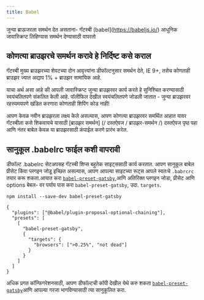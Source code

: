 ```yaml
---
title: Babel
---
```



जुन्या ब्राऊजरला समर्थन देत असताना- गॅटस्बी (babel](https://babeljs.io/) आधुनिक जावास्क्रिप्ट लिहिण्यास समर्थन देण्यासाठी वापरतो 

## कोणत्या ब्राउझरचे समर्थन करावे हे निर्दिष्ट कसे कराल 

गॅटस्बी मुख्य ब्राउझरच्या शेवटच्या दोन आवृत्त्यांना डीफॉल्टनुसार समर्थन देते, IE 9+, तसेच कोणताही ब्राउझर ज्यात अद्याप 1% + ब्राउझर सामायिक आहे.

याचा अर्थ असा आहे की आपली जावास्क्रिप्ट जुन्या ब्राउझरवर कार्य करते हे सुनिश्चित करण्यासाठी स्वयंचलितपणे संकलित केली आहे. पॉलीफिल देखील स्वयंचलितपणे जोडली जातात - जुन्या ब्राउझरवर रहस्यमयपणे खंडित करणारा कोणताही शिपिंग कोड नाही!

आपण केवळ नवीन ब्राउझरला लक्ष्य केले असल्यास, आपण कोणत्या ब्राउझरवर समर्थित आहात यावर गॅटस्बीला कसे शिकवायचे यासाठी [ब्राउझर समर्थन] (/ दस्तऐवज / ब्राउझर-समर्थन /) दस्तऐवज पृष्ठ पहा आणि नंतर बाबेल केवळ या ब्राउझरसाठी कंपाईल करणे प्रारंभ करेल.

## सानुकूल .babelrc फाईल कशी वापरावी

डीफॉल्ट .babelrc सेटअपसह गॅटस्बी शिप्स बहुतेक साइट्ससाठी कार्य करतात. आपण सानुकूल बाबेल प्रीसेट किंवा प्लगइन जोडू इच्छित असल्यास, आपण आपल्या साइटच्या रूट्स आपले स्वतःचे `.babrcrc` तयार करू शकता.आयात करा [`babel-preset-gatsby`](https://github.com/gatsbyjs/gatsby/tree/master/packages/babel-preset-gatsby),आणि अतिरिक्त प्लगइन जोडा, प्रीसेट आणि options बेबल- वर पर्याय पास करा `babel-preset-gatsby`, उदा. `targets`.

```shell
npm install --save-dev babel-preset-gatsby
```

<!-- prettier-ignore-start -->
```json:title=.babelrc
{
  "plugins": ["@babel/plugin-proposal-optional-chaining"],
  "presets": [
    [
      "babel-preset-gatsby",
      {
        "targets": {
          "browsers": [">0.25%", "not dead"]
        }
      }
    ]
  ]
}
```
<!-- prettier-ignore-end -->

अधिक प्रगत कॉन्फिगरेशनसाठी, आपण डीफॉल्टची कॉपी देखील येथे करु शकता  [`babel-preset-gatsby`](https://github.com/gatsbyjs/gatsby/tree/master/packages/babel-preset-gatsby)आणि आपल्या गरजा भागविण्यासाठी त्या सानुकूलित करा.
